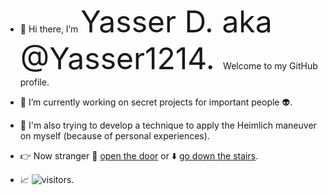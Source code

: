 - 👋 Hi there, I’m <font size="10"> Yasser D. aka @Yasser1214. </font> Welcome to my GitHub profile.
- :office: I’m currently working on secret projects for important people :alien:. 
- :hammer: I'm also trying to develop a technique to apply the Heimlich maneuver on myself (because of personal experiences).
- :point_right: Now stranger 🚪 [open the door](https://github.com/Yasser1214?tab=repositories) or :arrow_down: [go down the stairs](images/spiders.jpg).



- 📈 ![visitors](https://visitor-badge.glitch.me/badge?page_id=Yasser1214.Yasser1214).



<!---
Yasser1214/Yasser1214 is a ✨ special ✨ repository because its `README.md` (this file) appears on your GitHub profile.
You can click the Preview link to take a look at your changes.
--->
